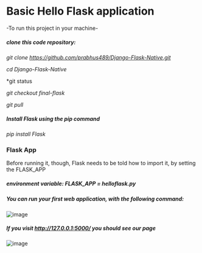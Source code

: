 # Basic Hello Flask application
-To run this project in your machine-

##### clone this code repository:

*git clone https://github.com/prabhus489/Django-Flask-Native.git*

*cd Django-Flask-Native*

*git status

*git checkout final-flask*

*git pull*

##### Install Flask using the pip command

*pip install Flask*

### Flask App

Before running it, though, Flask needs to be told how to import it, by setting the FLASK_APP
##### environment variable: FLASK_APP = helloflask.py

##### You can run your first web application, with the following command: 

![image](https://user-images.githubusercontent.com/43057160/162020604-ac4d06d2-94ef-4f4b-9a7c-b99e1cbfa087.png)


##### If you visit http://127.0.0.1:5000/ you should see our page
![image](https://user-images.githubusercontent.com/43057160/162020668-e3ec4f53-05f7-4617-917a-3f69333d2999.png)



